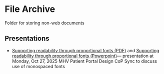 # File Archive

Folder for storing non-web documents 

## Presentations

- [Supporting readability through proportional fonts (PDF)](Supporting-readability-through-proportional-fonts.pdf) and [Supporting readability through proportional fonts (Powerpoint)](Supporting-readability-through-proportional-fonts.pptx)— presentation at Monday, Oct 27, 2025 MHV Patient Portal Design CoP Sync to discuss use of monospaced fonts
